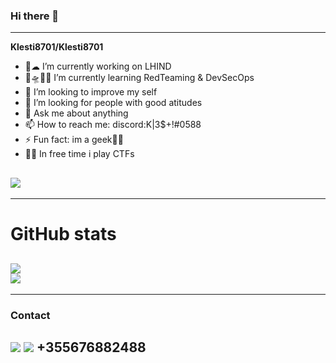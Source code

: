 ### Hi there 👋

---
**Klesti8701/Klesti8701** 

- 🔭☁ I’m currently working on LHIND
- 🌱🛸🏴‍☠️ I’m currently learning RedTeaming & DevSecOps
- 🤵 I’m looking to improve my self  
- 🤔 I’m looking for people with good atitudes 
- 💬 Ask me about anything
- 📫 How to reach me: discord:K|3$+!#0588
- ⚡ Fun fact: im a geek🕵️‍♂️
- 🐱‍💻 In free time i play CTFs

![](https://komarev.com/ghpvc/?username=klesti8701&color=blue)
---


---
# GitHub stats
![](https://github-readme-stats.vercel.app/api?username=Klesti8701&theme=tokyonight&count_private=true&show_icons=true)\
![](https://github-readme-stats.vercel.app/api/top-langs/?username=Klesti8701&layout=compact&theme=tokyonight&count_private=true&show_icons=true)
---

---
### Contact 
[![](https://content.linkedin.com/content/dam/me/business/en-us/amp/brand-site/v2/bg/LI-Bug.svg.original.svg)](https://www.linkedin.com/in/klesti-fetiu-6b5b141b4/)
![](https://icon-library.com/images/on-phone-icon/on-phone-icon-14.jpg) +355676882488
---
